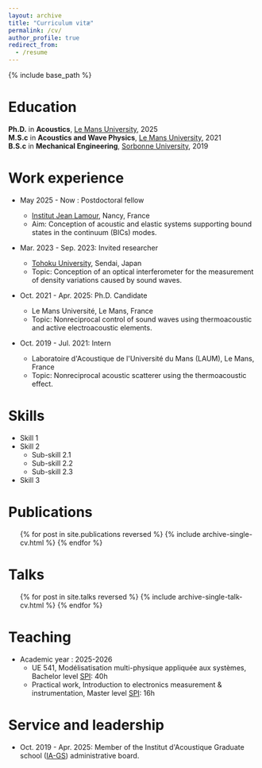 ```yaml
---
layout: archive
title: "Curriculum vitæ"
permalink: /cv/
author_profile: true
redirect_from:
  - /resume
---
```


{% include base_path %}

Education
======
 **Ph.D.** in **Acoustics**, [Le Mans University](https://laum.univ-lemans.fr/fr/index.html), 2025  
 **M.S.c** in **Acoustics and Wave Physics**, [Le Mans University](https://www.univ-lemans.fr/fr/formation/catalogue-des-formations/master-lmd-MLMD/sciences-technologies-sante-0004/master-acoustique-IXLYLOF4/parcours-international-master-s-degree-in-wave-physics-acoustics-JR7S4GX9.html), 2021  
 **B.S.c** in **Mechanical Engineering**, [Sorbonne University](https://www.sorbonne-universite.fr/en), 2019


Work experience
======
* May 2025 - Now : Postdoctoral fellow
  * [Institut Jean Lamour](https://ijl.univ-lorraine.fr), Nancy, France
  * Aim: Conception of acoustic and elastic systems supporting bound states in the continuum (BICs) modes.
    
* Mar. 2023 - Sep. 2023: Invited researcher
  * [Tohoku University](http://www.amsd.mech.tohoku.ac.jp/english.html), Sendai, Japan
  * Topic: Conception of an optical interferometer for the measurement of density variations caused by sound waves. 

* Oct. 2021 - Apr. 2025: Ph.D. Candidate
  * Le Mans Université, Le Mans, France
  * Topic: Nonreciprocal control of sound waves using thermoacoustic and active electroacoustic elements.
  
* Oct. 2019 - Jul. 2021: Intern
  * Laboratoire d'Acoustique de l'Université du Mans (LAUM), Le Mans, France
  * Topic: Nonreciprocal acoustic scatterer using the thermoacoustic effect.
  
Skills
======
* Skill 1
* Skill 2
  * Sub-skill 2.1
  * Sub-skill 2.2
  * Sub-skill 2.3
* Skill 3

Publications
======
  <ul>{% for post in site.publications reversed %}
    {% include archive-single-cv.html %}
  {% endfor %}</ul>
  
Talks
======
  <ul>{% for post in site.talks reversed %}
    {% include archive-single-talk-cv.html  %}
  {% endfor %}</ul>
  
Teaching
======
* Academic year : 2025-2026
  * UE 541, Modélisatisation multi-physique appliquée aux systèmes, Bachelor level [SPI](https://scifa.univ-lorraine.fr/content/sciences-pour-lingenieur-eea): 40h
  * Practical work, Introduction to electronics measurement & instrumentation, Master level [SPI](https://fst.univ-lorraine.fr/formations/master-electronique-energie-electrique-et-automatique/): 16h
  

  
Service and leadership
======
* Oct. 2019 - Apr. 2025: Member of the Institut d'Acoustique Graduate school ([IA-GS](https://iags.univ-lemans.fr/fr/index.html)) administrative board.
